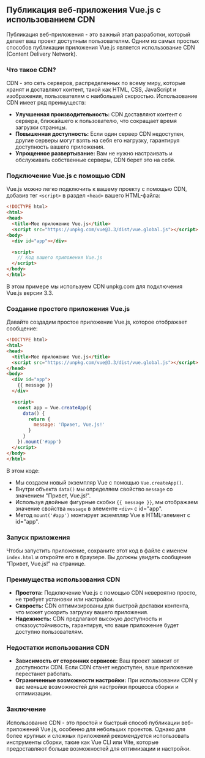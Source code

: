 ## Публикация веб-приложения Vue.js с использованием CDN

Публикация веб-приложения - это важный этап разработки, который делает ваш проект доступным пользователям. Одним из самых простых способов публикации приложения Vue.js является использование CDN (Content Delivery Network). 

### Что такое CDN?

CDN - это сеть серверов, распределенных по всему миру, которые хранят и доставляют контент, такой как HTML, CSS, JavaScript и изображения, пользователям с наибольшей скоростью. Использование CDN имеет ряд преимуществ:

* **Улучшенная производительность:** CDN доставляют контент с сервера, ближайшего к пользователю, что сокращает время загрузки страницы.
* **Повышенная доступность:** Если один сервер CDN недоступен, другие серверы могут взять на себя его нагрузку, гарантируя доступность вашего приложения.
* **Упрощенное развертывание:** Вам не нужно настраивать и обслуживать собственные серверы, CDN берет это на себя.

### Подключение Vue.js с помощью CDN

Vue.js можно легко подключить к вашему проекту с помощью CDN, добавив тег `<script>` в раздел `<head>` вашего HTML-файла:

```html
<!DOCTYPE html>
<html>
<head>
  <title>Мое приложение Vue.js</title>
  <script src="https://unpkg.com/vue@3.3/dist/vue.global.js"></script> </head>
<body>
  <div id="app"></div>

  <script>
    // Код вашего приложения Vue.js
  </script>
</body>
</html>
```

В этом примере мы используем CDN unpkg.com для подключения Vue.js версии 3.3.

### Создание простого приложения Vue.js

Давайте создадим простое приложение Vue.js, которое отображает сообщение:

```html
<!DOCTYPE html>
<html>
<head>
  <title>Мое приложение Vue.js</title>
  <script src="https://unpkg.com/vue@3.3/dist/vue.global.js"></script> 
</head>
<body>
  <div id="app">
    {{ message }}
  </div>

  <script>
    const app = Vue.createApp({
      data() {
        return {
          message: 'Привет, Vue.js!'
        }
      }
    }).mount('#app')
  </script>
</body>
</html>
```

В этом коде:

* Мы создаем новый экземпляр Vue с помощью `Vue.createApp()`.
* Внутри объекта `data()` мы определяем свойство `message` со значением "Привет, Vue.js!".
* Используя двойные фигурные скобки `{{ message }}`, мы отображаем значение свойства `message` в элементе `<div>` с id="app".
* Метод `mount('#app')` монтирует экземпляр Vue в HTML-элемент с id="app".

### Запуск приложения

Чтобы запустить приложение, сохраните этот код в файле с именем `index.html` и откройте его в браузере. Вы должны увидеть сообщение "Привет, Vue.js!" на странице.

### Преимущества использования CDN

* **Простота:** Подключение Vue.js с помощью CDN невероятно просто, не требует установки или настройки.
* **Скорость:** CDN оптимизированы для быстрой доставки контента, что может ускорить загрузку вашего приложения.
* **Надежность:** CDN предлагают высокую доступность и отказоустойчивость, гарантируя, что ваше приложение будет доступно пользователям.

### Недостатки использования CDN

* **Зависимость от сторонних сервисов:** Ваш проект зависит от доступности CDN. Если CDN станет недоступен, ваше приложение перестанет работать.
* **Ограниченные возможности настройки:** При использовании CDN у вас меньше возможностей для настройки процесса сборки и оптимизации.

### Заключение

Использование CDN - это простой и быстрый способ публикации веб-приложений Vue.js, особенно для небольших проектов. Однако для более крупных и сложных приложений рекомендуется использовать инструменты сборки, такие как Vue CLI или Vite, которые предоставляют больше возможностей для оптимизации и настройки. 

